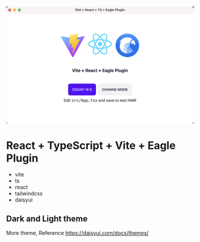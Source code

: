 ![](./preview.png)

# React + TypeScript + Vite + Eagle Plugin

- vite
- ts
- react
- tailwindcss
- daisyui

## Dark and Light theme

More theme, Reference https://daisyui.com/docs/themes/
